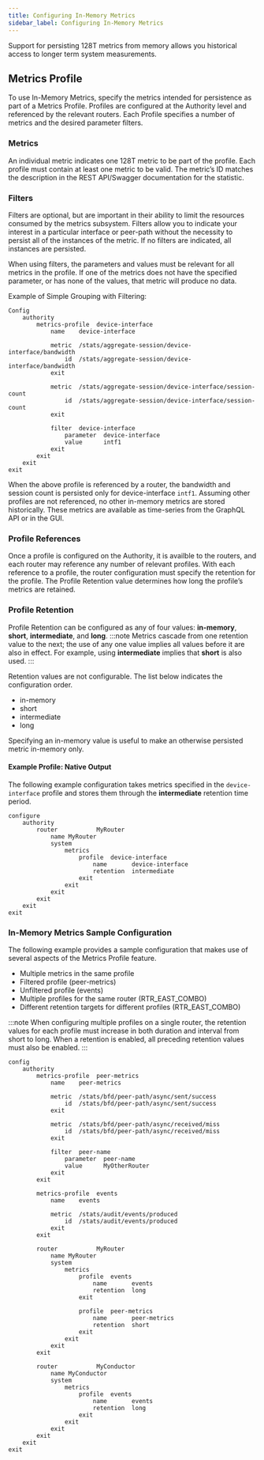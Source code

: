 ```yaml
---
title: Configuring In-Memory Metrics
sidebar_label: Configuring In-Memory Metrics
---
```


Support for persisting 128T metrics from memory allows you historical access to longer term system measurements.

## Metrics Profile

To use In-Memory Metrics, specify the metrics intended for persistence as part of a Metrics Profile. Profiles are configured at the Authority level and referenced by the relevant routers. Each Profile specifies a number of metrics and the desired parameter filters.

### Metrics

An individual metric indicates one 128T metric to be part of the profile. Each profile must contain at least one metric to be valid. The metric’s ID matches the description in the REST API/Swagger documentation for the statistic.

### Filters

Filters are optional, but are important in their ability to limit the resources consumed by the metrics subsystem. Filters allow you to indicate your interest in a particular interface or peer-path without the necessity to persist all of the instances of the metric. If no filters are indicated, all instances are persisted.

When using filters, the parameters and values must be relevant for all metrics in the profile. If one of the metrics does not have the specified parameter, or has none of the values, that metric will produce no data.

Example of Simple Grouping with Filtering:

```
Config
    authority
        metrics-profile  device-interface
            name    device-interface

            metric  /stats/aggregate-session/device-interface/bandwidth
                id  /stats/aggregate-session/device-interface/bandwidth
            exit

            metric  /stats/aggregate-session/device-interface/session-count
                id  /stats/aggregate-session/device-interface/session-count
            exit

            filter  device-interface
                parameter  device-interface
                value      intf1
            exit
        exit
    exit
exit
```

When the above profile is referenced by a router, the bandwidth and session count is persisted only for device-interface `intf1`. Assuming other profiles are not referenced, no other in-memory metrics are stored historically. These metrics are available as time-series from the GraphQL API or in the GUI.

### Profile References

Once a profile is configured on the Authority, it is availble to the routers, and each router may reference any number of relevant profiles. With each reference to a profile, the router configuration must specify the retention for the profile. The Profile Retention value determines how long the profile’s metrics are retained.

### Profile Retention

Profile Retention can be configured as any of four values: **in-memory**, **short**, **intermediate**, and **long**. 
:::note 
Metrics cascade from one retention value to the next; the use of any one value implies all values before it are also in effect. For example, using **intermediate** implies that **short** is also used.
:::

Retention values are not configurable. The list below indicates the configuration order.

- in-memory
- short
- intermediate
- long

Specifying an in-memory value is useful to make an otherwise persisted metric in-memory only.  

#### Example Profile: Native Output 

The following example configuration takes metrics specified in the `device-interface` profile and stores them through the **intermediate** retention time period.

```
configure
    authority
        router           MyRouter
            name MyRouter
            system
                metrics
                    profile  device-interface
                        name       device-interface
                        retention  intermediate
                    exit
                exit
            exit
        exit
    exit
exit

```

### In-Memory Metrics Sample Configuration

The following example provides a sample configuration that makes use of several aspects of the Metrics Profile feature.

- Multiple metrics in the same profile
- Filtered profile (peer-metrics)
- Unfiltered profile (events)
- Multiple profiles for the same router (RTR_EAST_COMBO)
- Different retention targets for different profiles (RTR_EAST_COMBO)

:::note
When configuring multiple profiles on a single router, the retention values for each profile must increase in both duration and interval from short to long. When a retention is enabled, all preceding retention values must also be enabled.
:::

```
config
    authority
        metrics-profile  peer-metrics
            name    peer-metrics

            metric  /stats/bfd/peer-path/async/sent/success
                id  /stats/bfd/peer-path/async/sent/success
            exit

            metric  /stats/bfd/peer-path/async/received/miss
                id  /stats/bfd/peer-path/async/received/miss
            exit

            filter  peer-name
                parameter  peer-name
                value      MyOtherRouter
            exit
        exit

        metrics-profile  events
            name    events

            metric  /stats/audit/events/produced
                id  /stats/audit/events/produced
            exit
        exit

        router           MyRouter
            name MyRouter
            system
                metrics
                    profile  events
                        name       events
                        retention  long
                    exit

                    profile  peer-metrics
                        name       peer-metrics
                        retention  short
                    exit
                exit
            exit
        exit

        router           MyConductor
            name MyConductor
            system
                metrics
                    profile  events
                        name       events
                        retention  long
                    exit
                exit
            exit
        exit
    exit
exit

```




